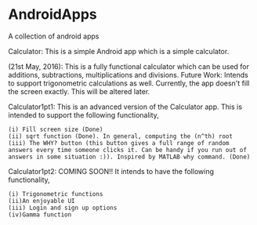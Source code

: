 # AndroidApps
A collection of android apps

Calculator: This is a simple Android app which is a simple calculator.

(21st May, 2016): This is a fully functional calculator which can be used for additions, subtractions, multiplications and divisions. Future Work: Intends to support trigonometric calculations as well. Currently, the app doesn't fill the screen exactly. This will be altered later.

Calculator1pt1: This is an advanced version of the Calculator app. This is intended to support the following functionality,

	(i) Fill screen size (Done)
	(ii) sqrt function (Done). In general, computing the (n^th) root
	(iii) The WHY? button (this button gives a full range of random answers every time someone clicks it. Can be handy if you run out of answers in some situation :)). Inspired by MATLAB why command. (Done)

Calculator1pt2: COMING SOON!! It intends to have the following functionality,

	(i) Trigonometric functions
	(ii)An enjoyable UI
	(iii) Login and sign up options
	(iv)Gamma function
